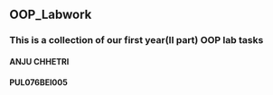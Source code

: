 ## OOP_Labwork
### This is a collection of our first year(II part) OOP lab tasks
#### ANJU CHHETRI 
#### PUL076BEI005
